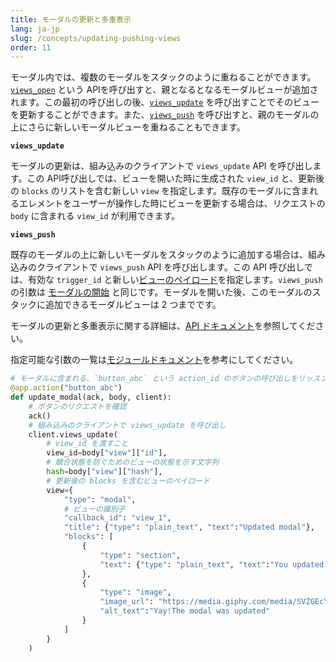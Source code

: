 ```yaml
---
title: モーダルの更新と多重表示
lang: ja-jp
slug: /concepts/updating-pushing-views
order: 11
---
```




モーダル内では、複数のモーダルをスタックのように重ねることができます。<a href="https://api.slack.com/methods/views.open">`views_open`</a> という APIを呼び出すと、親となるとなるモーダルビューが追加されます。この最初の呼び出しの後、<a href="https://api.slack.com/methods/views.update">`views_update`</a> を呼び出すことでそのビューを更新することができます。また、<a href="https://api.slack.com/methods/views.push">`views_push`</a> を呼び出すと、親のモーダルの上にさらに新しいモーダルビューを重ねることもできます。

**`views_update`**

モーダルの更新は、組み込みのクライアントで `views_update` API を呼び出します。この API呼び出しでは、ビューを開いた時に生成された `view_id` と、更新後の `blocks` のリストを含む新しい `view` を指定します。既存のモーダルに含まれるエレメントをユーザーが操作した時にビューを更新する場合は、リクエストの `body` に含まれる `view_id` が利用できます。

**`views_push`**

既存のモーダルの上に新しいモーダルをスタックのように追加する場合は、組み込みのクライアントで `views_push` API を呼び出します。この API 呼び出しでは、有効な `trigger_id` と新しい<a href="https://api.slack.com/reference/block-kit/views">ビューのペイロード</a>を指定します。`views_push` の引数は <a href="#creating-modals">モーダルの開始</a> と同じです。モーダルを開いた後、このモーダルのスタックに追加できるモーダルビューは 2 つまでです。

モーダルの更新と多重表示に関する詳細は、<a href="https://api.slack.com/surfaces/modals/using#modifying">API ドキュメント</a>を参照してください。




<span>指定可能な引数の一覧は<a href="https://slack.dev/bolt-python/api-docs/slack_bolt/kwargs_injection/args.html">モジュールドキュメント</a>を参考にしてください。</span>
```python
# モーダルに含まれる、`button_abc` という action_id のボタンの呼び出しをリッスン
@app.action("button_abc")
def update_modal(ack, body, client):
    # ボタンのリクエストを確認
    ack()
    # 組み込みのクライアントで views_update を呼び出し
    client.views_update(
        # view_id を渡すこと
        view_id=body["view"]["id"],
        # 競合状態を防ぐためのビューの状態を示す文字列
        hash=body["view"]["hash"],
        # 更新後の blocks を含むビューのペイロード
        view={
            "type": "modal",
            # ビューの識別子
            "callback_id": "view_1",
            "title": {"type": "plain_text", "text":"Updated modal"},
            "blocks": [
                {
                    "type": "section",
                    "text": {"type": "plain_text", "text":"You updated the modal!"}
                },
                {
                    "type": "image",
                    "image_url": "https://media.giphy.com/media/SVZGEcYt7brkFUyU90/giphy.gif",
                    "alt_text":"Yay!The modal was updated"
                }
            ]
        }
    )
```


